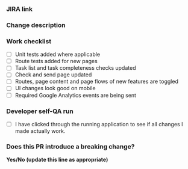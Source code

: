 ### JIRA link



### Change description



### Work checklist

- [ ] Unit tests added where applicable
- [ ] Route tests added for new pages
- [ ] Task list and task completeness checks updated
- [ ] Check and send page updated
- [ ] Routes, page content and page flows of new features are toggled 
- [ ] UI changes look good on mobile
- [ ] Required Google Analytics events are being sent 

### Developer self-QA run

- [ ] I have clicked through the running application to see if all changes I made actually work.

### Does this PR introduce a breaking change?

**Yes/No (update this line as appropriate)**
